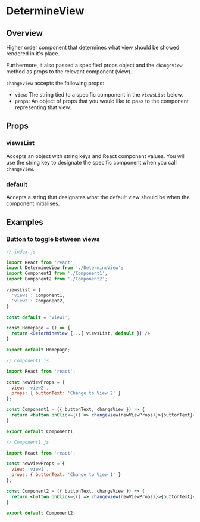 # DetermineView

## Overview

Higher order component that determines what view should be showed rendered in it's place.

Furthermore, it also passed a specified props object and the `changeView` method as props to the relevant component (view). 

`changeView` accepts the following props:
- `view`: The string tied to a specific component in the `viewsList` below.
- `props`: An object of props that you would like to pass to the component representing that view.

## Props

### viewsList
Accepts an object with string keys and React component values. You will use the string key to designate the specific component when you call `changeView`.

### default
Accepts a string that designates what the default view should be when the component initialises.

## Examples

### Button to toggle between views

```jsx
// index.js

import React from 'react';
import DetermineView from './DetermineView';
import Component1 from './Component1';
import Component2 from './Component2';

viewsList = {
  'view1': Component1,
  'view2': Component2,
}

const default = 'view1';

const Homepage = () => {
  return <DetermineView {...{ viewsList, default }} />
}

export default Homepage;
```

```jsx
// Component1.js

import React from 'react';

const newViewProps = {
  view: 'view2', 
  props: { buttonText: 'Change to View 2' }
};

const Component1 = ({ buttonText, changeView }) => {
  return <button onClick={() => changeView(newViewProps)}>{buttonText}</button>
}

export default Component1;
```

```jsx
// Component1.js

import React from 'react';

const newViewProps = {
  view: 'view1', 
  props: { buttonText: 'Change to View 1' }
};

const Component2 = ({ buttonText, changeView }) => {
  return <button onClick={() => changeView(newViewProps)}>{buttonText}</button>
}

export default Component2;
```
